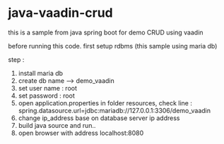 # java-vaadin-crud

this is a sample from java spring boot for demo CRUD using vaadin

before running this code. first setup rdbms (this sample using maria db)

step :
1. install maria db
2. create db name --> demo_vaadin
3. set user name : root
4. set password : root
5. open application.properties in folder resources, check line : spring.datasource.url=jdbc:mariadb://127.0.0.1:3306/demo_vaadin
6. change ip_address base on database server ip address
7. build java source and run.. 
8. open browser with address localhost:8080 